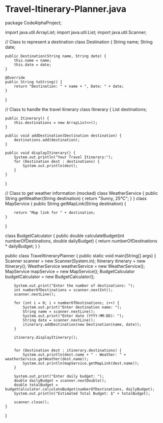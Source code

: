 # Travel-Itinerary-Planner.java
package CodeAlphaProject;

import java.util.ArrayList;
import java.util.List;
import java.util.Scanner;

// Class to represent a destination
class Destination {
    String name;
    String date;

    public Destination(String name, String date) {
        this.name = name;
        this.date = date;
    }

    @Override
    public String toString() {
        return "Destination: " + name + ", Date: " + date;
    }
}

// Class to handle the travel itinerary
class Itinerary {
    List<Destination> destinations;

    public Itinerary() {
        this.destinations = new ArrayList<>();
    }

    public void addDestination(Destination destination) {
        destinations.add(destination);
    }

    public void displayItinerary() {
        System.out.println("Your Travel Itinerary:");
        for (Destination dest : destinations) {
            System.out.println(dest);
        }
    }
}

// Class to get weather information (mocked)
class WeatherService {
    public String getWeather(String destination) {
        return "Sunny, 25°C";
    }
}
class MapService {
    public String getMapLink(String destination) {

        return "Map link for " + destination;
    }
}


class BudgetCalculator {
    public double calculateBudget(int numberOfDestinations, double dailyBudget) {
        return numberOfDestinations * dailyBudget;
    }
}


public class TravelItineraryPlanner {
    public static void main(String[] args) {
        Scanner scanner = new Scanner(System.in);
        Itinerary itinerary = new Itinerary();
        WeatherService weatherService = new WeatherService();
        MapService mapService = new MapService();
        BudgetCalculator budgetCalculator = new BudgetCalculator();

        System.out.print("Enter the number of destinations: ");
        int numberOfDestinations = scanner.nextInt();
        scanner.nextLine();

        for (int i = 0; i < numberOfDestinations; i++) {
            System.out.print("Enter destination name: ");
            String name = scanner.nextLine();
            System.out.print("Enter date (YYYY-MM-DD): ");
            String date = scanner.nextLine();
            itinerary.addDestination(new Destination(name, date));
        }

        itinerary.displayItinerary();


        for (Destination dest : itinerary.destinations) {
            System.out.println(dest.name + " - Weather: " + weatherService.getWeather(dest.name));
            System.out.println(mapService.getMapLink(dest.name));
        }

        System.out.print("Enter daily budget: ");
        double dailyBudget = scanner.nextDouble();
        double totalBudget = budgetCalculator.calculateBudget(numberOfDestinations, dailyBudget);
        System.out.println("Estimated Total Budget: $" + totalBudget);

        scanner.close();
    }
}
